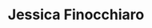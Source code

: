 ---
name: Jessica Finocchiaro
title: Jessica Finocchiaro
description: Community Engagement
link: https://jfinocchiaro.github.io/
image: "/assets/organization/leads/jessie.png"
---